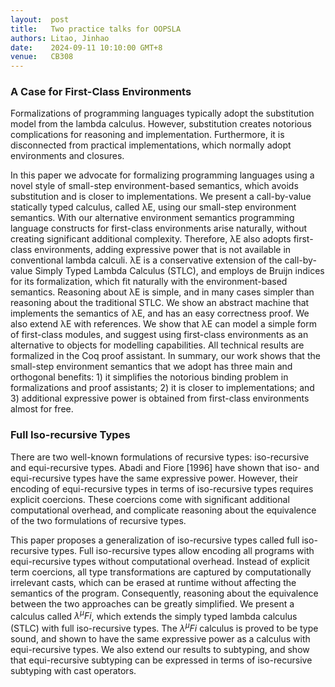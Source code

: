 ```yaml
--- 
layout:  post 
title:   Two practice talks for OOPSLA
authors: Litao, Jinhao
date:    2024-09-11 10:10:00 GMT+8
venue:   CB308
--- 
```



### A Case for First-Class Environments 

Formalizations of programming languages typically adopt the substitution model from the lambda calculus. However, substitution creates notorious complications for reasoning and implementation. Furthermore, it is disconnected from practical implementations, which normally adopt environments and closures.

In this paper we advocate for formalizing programming languages using a novel style of small-step environment-based semantics, which avoids substitution and is closer to implementations. We present a call-by-value statically typed calculus, called λE, using our small-step environment semantics. With our alternative environment semantics programming language constructs for first-class environments arise naturally, without creating significant additional complexity. Therefore, λE also adopts first-class environments, adding expressive power that is not available in conventional lambda calculi. λE is a conservative extension of the call-by-value Simply Typed Lambda Calculus (STLC), and employs de Bruijn indices for its formalization, which fit naturally with the environment-based semantics. Reasoning about λE is simple, and in many cases simpler than reasoning about the traditional STLC. We show an abstract machine that implements the semantics of λE, and has an easy correctness proof. We also extend λE with references. We show that λE can model a simple form of first-class modules, and suggest using first-class environments as an alternative to objects for modelling capabilities. All technical results are formalized in the Coq proof assistant. In summary, our work shows that the small-step environment semantics that we adopt has three main and orthogonal benefits: 1) it simplifies the notorious binding problem in formalizations and proof assistants; 2) it is closer to implementations; and 3) additional expressive power is obtained from first-class environments almost for free.


### Full Iso-recursive Types

There are two well-known formulations of recursive types: iso-recursive and equi-recursive types. Abadi and Fiore [1996] have shown that iso- and equi-recursive types have the same expressive power. However, their encoding of equi-recursive types in terms of iso-recursive types requires explicit coercions. These coercions come with significant additional computational overhead, and complicate reasoning about the equivalence of the two formulations of recursive types.

This paper proposes a generalization of iso-recursive types called full iso-recursive types. Full iso-recursive types allow encoding all programs with equi-recursive types without computational overhead. Instead of explicit term coercions, all type transformations are captured by computationally irrelevant casts, which can be erased at runtime without affecting the semantics of the program. Consequently, reasoning about the equivalence between the two approaches can be greatly simplified. We present a calculus called $\lambda^{\mu}{Fi}$, which extends the simply typed lambda calculus (STLC) with full iso-recursive types. The $\lambda^{\mu}{Fi}$ calculus is proved to be type sound, and shown to have the same expressive power as a calculus with equi-recursive types. We also extend our results to subtyping, and show that equi-recursive subtyping can be expressed in terms of iso-recursive subtyping with cast operators.